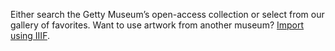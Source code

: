 Either search the Getty Museum’s open-access collection or select from our gallery of favorites. Want to use artwork from another museum?  [Import using IIIF](#iiifloader).



